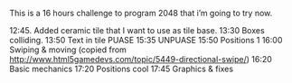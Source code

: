 This is a 16 hours challenge to program 2048 that i’m going to try now.

12:45. Added ceramic tile that I want to use as tile base.
13:30 Boxes colliding.
13:50 Text in tile
PUASE
15:35 UNPUASE
15:50 Positions 1
16:00 Swiping & moving (copied from http://www.html5gamedevs.com/topic/5449-directional-swipe/)
16:20 Basic mechanics
17:20 Positions cool
17:45 Graphics & fixes
